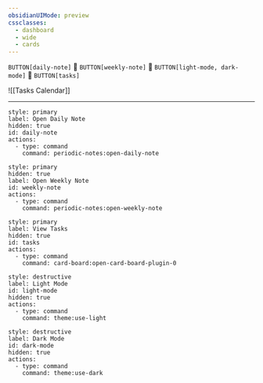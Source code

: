 ```yaml
---
obsidianUIMode: preview
cssclasses:
  - dashboard
  - wide
  - cards
---
```


`BUTTON[daily-note]` 💠 `BUTTON[weekly-note]` 💠 `BUTTON[light-mode, dark-mode]` 💠 `BUTTON[tasks]`

![[Tasks Calendar]]

---
```meta-bind-button
style: primary
label: Open Daily Note
hidden: true
id: daily-note
actions:
  - type: command
    command: periodic-notes:open-daily-note

```
```meta-bind-button
style: primary
hidden: true
label: Open Weekly Note
id: weekly-note
actions:
  - type: command
    command: periodic-notes:open-weekly-note
```
```meta-bind-button
style: primary
label: View Tasks
hidden: true
id: tasks
actions:
  - type: command
    command: card-board:open-card-board-plugin-0
```
```meta-bind-button
style: destructive
label: Light Mode
id: light-mode
hidden: true
actions:
  - type: command
    command: theme:use-light
```
```meta-bind-button
style: destructive
label: Dark Mode
id: dark-mode
hidden: true
actions:
  - type: command
    command: theme:use-dark
```
